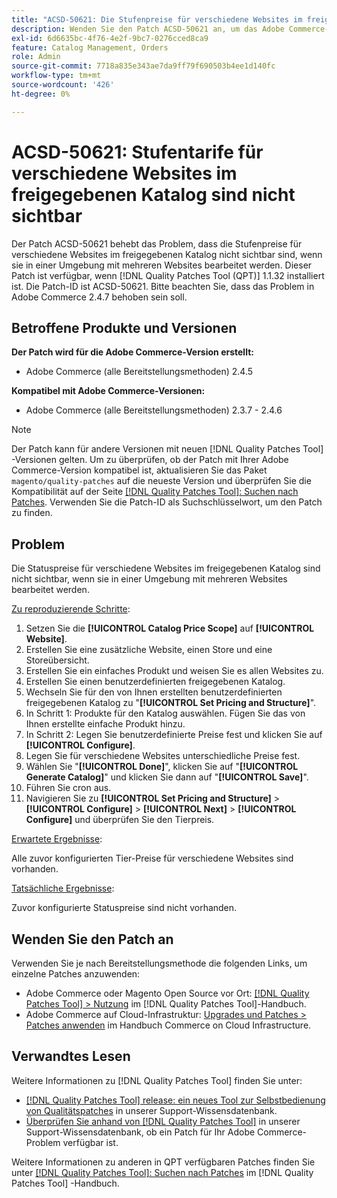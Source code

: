 ```yaml
---
title: "ACSD-50621: Die Stufenpreise für verschiedene Websites im freigegebenen Katalog sind nicht sichtbar."
description: Wenden Sie den Patch ACSD-50621 an, um das Adobe Commerce-Problem zu beheben, bei dem die Stufenpreise für verschiedene Websites im freigegebenen Katalog nicht sichtbar sind, wenn sie in einer Umgebung mit mehreren Websites bearbeitet werden.
exl-id: 6d6635bc-4f76-4e2f-9bc7-0276cced8ca9
feature: Catalog Management, Orders
role: Admin
source-git-commit: 7718a835e343ae7da9ff79f690503b4ee1d140fc
workflow-type: tm+mt
source-wordcount: '426'
ht-degree: 0%

---
```


# ACSD-50621: Stufentarife für verschiedene Websites im freigegebenen Katalog sind nicht sichtbar

Der Patch ACSD-50621 behebt das Problem, dass die Stufenpreise für verschiedene Websites im freigegebenen Katalog nicht sichtbar sind, wenn sie in einer Umgebung mit mehreren Websites bearbeitet werden. Dieser Patch ist verfügbar, wenn [!DNL Quality Patches Tool (QPT)] 1.1.32 installiert ist. Die Patch-ID ist ACSD-50621. Bitte beachten Sie, dass das Problem in Adobe Commerce 2.4.7 behoben sein soll.

## Betroffene Produkte und Versionen

**Der Patch wird für die Adobe Commerce-Version erstellt:**

* Adobe Commerce (alle Bereitstellungsmethoden) 2.4.5

**Kompatibel mit Adobe Commerce-Versionen:**

* Adobe Commerce (alle Bereitstellungsmethoden) 2.3.7 - 2.4.6

>[!NOTE]
>
>Der Patch kann für andere Versionen mit neuen [!DNL Quality Patches Tool] -Versionen gelten. Um zu überprüfen, ob der Patch mit Ihrer Adobe Commerce-Version kompatibel ist, aktualisieren Sie das Paket `magento/quality-patches` auf die neueste Version und überprüfen Sie die Kompatibilität auf der Seite [[!DNL Quality Patches Tool]: Suchen nach Patches](https://experienceleague.adobe.com/tools/commerce-quality-patches/index.html). Verwenden Sie die Patch-ID als Suchschlüsselwort, um den Patch zu finden.

## Problem

Die Statuspreise für verschiedene Websites im freigegebenen Katalog sind nicht sichtbar, wenn sie in einer Umgebung mit mehreren Websites bearbeitet werden.

<u>Zu reproduzierende Schritte</u>:

1. Setzen Sie die **[!UICONTROL Catalog Price Scope]** auf **[!UICONTROL Website]**.
1. Erstellen Sie eine zusätzliche Website, einen Store und eine Storeübersicht.
1. Erstellen Sie ein einfaches Produkt und weisen Sie es allen Websites zu.
1. Erstellen Sie einen benutzerdefinierten freigegebenen Katalog.
1. Wechseln Sie für den von Ihnen erstellten benutzerdefinierten freigegebenen Katalog zu &quot;**[!UICONTROL Set Pricing and Structure]**&quot;.
1. In Schritt 1: Produkte für den Katalog auswählen. Fügen Sie das von Ihnen erstellte einfache Produkt hinzu.
1. In Schritt 2: Legen Sie benutzerdefinierte Preise fest und klicken Sie auf **[!UICONTROL Configure]**.
1. Legen Sie für verschiedene Websites unterschiedliche Preise fest.
1. Wählen Sie &quot;**[!UICONTROL Done]**&quot;, klicken Sie auf &quot;**[!UICONTROL Generate Catalog]**&quot; und klicken Sie dann auf &quot;**[!UICONTROL Save]**&quot;.
1. Führen Sie cron aus.
1. Navigieren Sie zu **[!UICONTROL Set Pricing and Structure]** > **[!UICONTROL Configure]** > **[!UICONTROL Next]** > **[!UICONTROL Configure]** und überprüfen Sie den Tierpreis.

<u>Erwartete Ergebnisse</u>:

Alle zuvor konfigurierten Tier-Preise für verschiedene Websites sind vorhanden.

<u>Tatsächliche Ergebnisse</u>:

Zuvor konfigurierte Statuspreise sind nicht vorhanden.

## Wenden Sie den Patch an

Verwenden Sie je nach Bereitstellungsmethode die folgenden Links, um einzelne Patches anzuwenden:

* Adobe Commerce oder Magento Open Source vor Ort: [[!DNL Quality Patches Tool] > Nutzung](https://experienceleague.adobe.com/docs/commerce-operations/tools/quality-patches-tool/usage.html) im [!DNL Quality Patches Tool]-Handbuch.
* Adobe Commerce auf Cloud-Infrastruktur: [Upgrades und Patches > Patches anwenden](https://experienceleague.adobe.com/docs/commerce-cloud-service/user-guide/develop/upgrade/apply-patches.html) im Handbuch Commerce on Cloud Infrastructure.

## Verwandtes Lesen

Weitere Informationen zu [!DNL Quality Patches Tool] finden Sie unter:

* [[!DNL Quality Patches Tool] release: ein neues Tool zur Selbstbedienung von Qualitätspatches](/help/announcements/adobe-commerce-announcements/magento-quality-patches-released-new-tool-to-self-serve-quality-patches.md) in unserer Support-Wissensdatenbank.
* [Überprüfen Sie anhand von  [!DNL Quality Patches Tool]](/help/support-tools/patches-available-in-qpt-tool/check-patch-for-magento-issue-with-magento-quality-patches.md) in unserer Support-Wissensdatenbank, ob ein Patch für Ihr Adobe Commerce-Problem verfügbar ist.

Weitere Informationen zu anderen in QPT verfügbaren Patches finden Sie unter [[!DNL Quality Patches Tool]: Suchen nach Patches](https://experienceleague.adobe.com/tools/commerce-quality-patches/index.html) im [!DNL Quality Patches Tool] -Handbuch.
